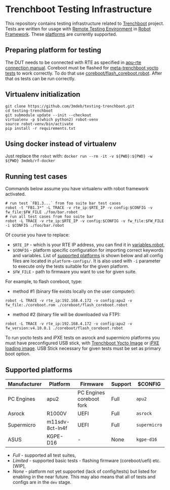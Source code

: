 Trenchboot Testing Infrastructure
=====================================

This repository contains testing infrastructure related to [Trenchboot](https://github.com/3mdeb/meta-trenchboot)
project. Tests are written for usage with [Remote Testing Environment](https://shop.3mdeb.com/product/rte/)
in [Robot Framework](https://github.com/robotframework/robotframework).
These [platforms](#supported-platforms) are currently supported.

Preparing platform for testing
------------------------------

The DUT needs to be connected with RTE as specified in [apu-rte connection
manual](docs/apu2-rte_connection.md). Coreboot must be flashed for [meta-trenchboot
yocto tests](os/yocto_install.robot) to work correctly. To do that use
[coreboot/flash_coreboot.robot](coreboot/flash_coreboot.robot).
After that os tests can be run correctly.

Virtualenv initialization
-------------------------

```
git clone https://github.com/3mdeb/testing-trenchboot.git
cd testing-trenchboot
git submodule update --init --checkout
virtualenv -p $(which python2) robot-venv
source robot-venv/bin/activate
pip install -r requirements.txt
```

Using docker instead of virtualenv
----------------------------------

Just replace the `robot` with:
`docker run --rm -it -v ${PWD}:${PWD} -w ${PWD} 3mdeb/rf-docker`

Running test cases
------------------

Commands below assume you have virtualenv with robot framework activated.

```
# run test `FB1.3...` from foo suite bar test cases
robot -t "FB1.3*" -L TRACE -v rte_ip:$RTE_IP -v config:$CONFIG -v fw_file:$FW_FILE ./foo/bar.robot
# run all test cases from foo suite bar
robot -L TRACE -v rte_ip:$RTE_IP -v config:$CONFIG -v fw_file:$FW_FILE -i $CONFIG ./foo/bar.robot
```

Of course you have to replace:

* `$RTE_IP` - which is your RTE IP address, you can find it in
  [variables.robot](variables.robot),
* `$CONFIG` - platform specific configuration for importing correct keywords and
  variables. List of [supported platforms](#supported-platforms) is shown below
  and all config files are located in `platform-configs/`. It is also used with
  `-i` parameter to execute only the tests suitable for the given platform.
* `$FW_FILE` - path to firmware you want to use for given suite.


For example, to flash coreboot, type:

* method #1 (binary file exists locally on the user computer):

```
robot -L TRACE -v rte_ip:192.168.4.172 -v config:apu2 -v fw_file:./coreboot.rom ./coreboot/flash_coreboot.robot
```

* method #2 (binary file will be downloaded via FTP):

```
robot -L TRACE -v rte_ip:192.168.4.172 -v config:apu2 -v fw_version:v4.10.0.1 ./coreboot/flash_coreboot.robot
```

To run yocto tests and iPXE tests on asrock and supermicro platforms you must have
preconfigured USB stick, with [Trenchboot Yocto Image]() or [iPXE loading image]().
USB Stick necessary for given tests must be set as primary boot option.

Supported platforms
-------------------

Manufacturer| Platform     | Firmware                 | Support | $CONFIG
------------|--------------|--------------------------|---------|--------------------------
PC Engines  | apu2 | PC Engines coreboot fork | Full    | `apu2`
Asrock      | R1000V | UEFI | Full | `asrock`
Supermicro  | m11sdv-8ct-ln4f | UEFI | Full | `supermicro`
ASUS        | KGPE-D16 | - | None | `kgpe-d16`

* _Full_ - supported all test suites,
* _Limited_ - supported basic tests - flashing firmware (coreboot/uefi) etc. [WIP],
* _None_ - platform not yet supported (lack of config/tests) but listed for
 enabling in the near future. This may also means that all of tests and configs
 are in the `dev` stage.
